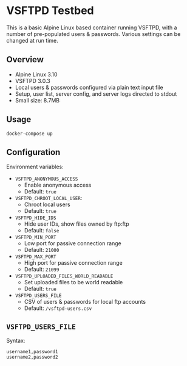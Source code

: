 # VSFTPD Testbed

This is a basic Alpine Linux based container running VSFTPD, with a number of pre-populated users & passwords. Various settings can be changed at run time.


## Overview

* Alpine Linux 3.10
* VSFTPD 3.0.3
* Local users & passwords configured via plain text input file
* Setup, user list, server config, and server logs directed to stdout
* Small size: 8.7MB


## Usage

```
docker-compose up
```

## Configuration

Environment variables:

* `VSFTPD_ANONYMOUS_ACCESS`
	* Enable anonymous access
	* Default: `true`
* `VSFTPD_CHROOT_LOCAL_USER`: 
	* Chroot local users
	* Default: `true`
* `VSFTPD_HIDE_IDS`
	* Hide user IDs, show files owned by ftp:ftp
	* Default: `false`
* `VSFTPD_MIN_PORT`
	* Low port for passive connection range
	* Default: `21000`
* `VSFTPD_MAX_PORT`
	* High port for passive connection range
	* Default: `21099`
* `VSFTPD_UPLOADED_FILES_WORLD_READABLE`
	* Set uploaded files to be world readable
	* Default: `true`
* `VSFTPD_USERS_FILE`
	* CSV of users & passwords for local ftp accounts
	* Default: `/vsftpd-users.csv`


## `VSFTPD_USERS_FILE`

Syntax:
```
username1,password1
username2,password2
```
